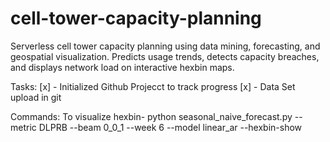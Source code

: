 # cell-tower-capacity-planning
Serverless cell tower capacity planning using data mining, forecasting, and geospatial visualization. Predicts usage trends, detects capacity breaches, and displays network load on interactive hexbin maps.

Tasks:
[x] - Initialized Github Projecct to track progress 
[x] - Data Set upload in git

Commands:
To visualize hexbin-
python seasonal_naive_forecast.py --metric DLPRB --beam 0_0_1 --week 6 --model linear_ar --hexbin-show